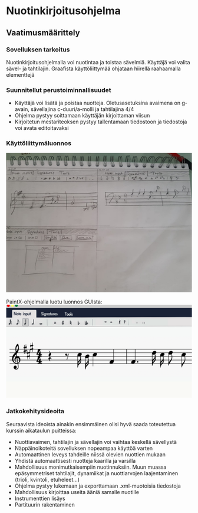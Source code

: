 # Nuotinkirjoitusohjelma 
## Vaatimusmäärittely
### Sovelluksen tarkoitus
  Nuotinkirjoitusohjelmalla voi nuotintaa ja toistaa sävelmiä. Käyttäjä voi valita sävel- ja tahtilajin. Graafista käyttöliittymää ohjataan hiirellä raahaamalla elementtejä

### Suunnitellut perustoiminnallisuudet
  - Käyttäjä voi lisätä ja poistaa nuotteja. Oletusasetuksina avaimena on g-avain, sävellajina c-duuri/a-molli ja tahtilajina 4/4
  - Ohjelma pystyy soittamaan käyttäjän kirjoittaman viisun 
  - Kirjoitetun mestariteoksen pystyy tallentamaan tiedostoon ja tiedostoja voi avata editoitavaksi
  
### Käyttöliittymäluonnos
![luonnos käyttöliittymästä](https://github.com/yuzamonkey/ot-harjoitustyo/blob/main/dokumentaatio/kuvat/GUI_sketch.jpeg?raw=true)

PaintX-ohjelmalla luotu luonnos GUIsta:
![paintx luonnos](https://github.com/yuzamonkey/ot-harjoitustyo/blob/main/dokumentaatio/kuvat/gui_sketch.png?raw=true)

### Jatkokehitysideoita
Seuraavista ideoista ainakin ensimmäinen olisi hyvä saada toteutettua kurssin aikataulun puitteissa:
  - Nuottiavaimen, tahtilajin ja sävellajin voi vaihtaa keskellä sävellystä
  - Näppäinoikoteitä sovelluksen nopeampaa käyttöä varten
  - Automaattinen leveys tahdeille niissä olevien nuottien mukaan
  - Yhdistä automaattisesti nuotteja kaarilla ja varsilla
  - Mahdollisuus monimutkaisempiin nuotinnuksiin. Muun muassa epäsymmetriset tahtilajit, dynamiikat ja nuottiarvojen laajentaminen (trioli, kvintoli, etuheleet...)
  - Ohjelma pystyy lukemaan ja exporttamaan .xml-muotoisia tiedostoja
  - Mahdollisuus kirjoittaa useita ääniä samalle nuotille
  - Instrumenttien lisäys
  - Partituurin rakentaminen

